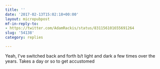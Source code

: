 ```yaml
---
title: ''
date: '2017-02-13T15:02:18+00:00'
layout: micropubpost
mf-in-reply-to:
- https://twitter.com/AdamRackis/status/831156101655691264
slug: '54138'
category: replies

---
```

Yeah, I&#39;ve switched back and forth b/t light and dark a few times over the years. Takes a day or so to get accustomed
